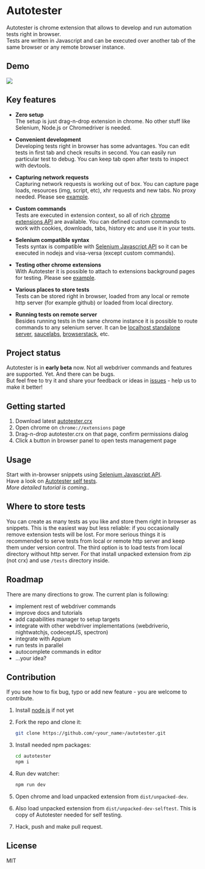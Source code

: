 # Autotester
Autotester is chrome extension that allows to develop and run automation tests right in browser.  
Tests are written in Javascript and can be executed over another tab of the same browser or any remote browser instance.

## Demo 
<img src="https://vitalets.github.io/autotester/autotester-demo.gif"/>

## Key features
* **Zero setup**  
  The setup is just drag-n-drop extension in chrome. No other stuff like Selenium, Node.js or Chromedriver is needed.
   
* **Convenient development**  
  Developing tests right in browser has some advantages. You can edit tests in first tab and check results in second.
  You can easily run particular test to debug. You can keep tab open after tests to inspect with devtools.
    
* **Capturing network requests**  
  Capturing network requests is working out of box. You can capture page loads, resources (img, script, etc),
  xhr requests and new tabs. No proxy needed. Please see [example](test/specs/extras/collect_network_requests_test.js).
    
* **Custom commands**  
  Tests are executed in extension context, so all of rich [chrome extensions API](https://developer.chrome.com/extensions/api_index)
  are available. You can defined custom commands to work with cookies, downloads, tabs, history etc and use it in your tests.

* **Selenium compatible syntax**  
  Tests syntax is compatible with [Selenium Javascript API](http://seleniumhq.github.io/selenium/docs/api/javascript/index.html)
  so it can be executed in nodejs and visa-versa (except custom commands).

* **Testing other chrome extensions**  
  With Autotester it is possible to attach to extensions background pages for testing.
  Please see [example](test/specs/extras/extension_switching_test.js).

* **Various places to store tests**  
  Tests can be stored right in browser, loaded from any local or remote http server (for example github) or loaded from local directory. 

* **Running tests on remote server**  
  Besides running tests in the same chrome instance it is possible to route commands to any selenium server.
  It can be [localhost standalone server](https://www.npmjs.com/package/selenium-standalone),
  [saucelabs](https://saucelabs.com), [browserstack](https://www.browserstack.com), etc.


## Project status
Autotester is in **early beta** now. Not all webdriver commands and features are supported. Yet. And there can be bugs.   
But feel free to try it and share your feedback or ideas in [issues](issues) - help us to make it better!

## Getting started
1. Download latest [autotester.crx](https://vitalets.github.io/autotester/releases/autotester.crx)
2. Open chrome on `chrome://extensions` page
3. Drag-n-drop autotester.crx on that page, confirm permissions dialog
4. Click `A` button in browser panel to open tests management page

## Usage
Start with in-browser snippets using [Selenium Javascript API](http://seleniumhq.github.io/selenium/docs/api/javascript/index.html).  
Have a look on [Autotester self tests](test/specs).  
*More detailed tutorial is coming..*

## Where to store tests
You can create as many tests as you like and store them right in browser as snippets. 
This is the easiest way but less reliable: if you occasionally remove extension tests will be lost. 
For more serious things it is recommended to serve tests from local or remote http server and keep them under version control.
The third option is to load tests from local directory without http server.
For that install unpacked extension from zip (not crx) and use `/tests` directory inside.

## Roadmap
There are many directions to grow. The current plan is following:

* implement rest of webdriver commands
* improve docs and tutorials
* add capabilities manager to setup targets
* integrate with other webdriver implementations (webdriverio, nightwatchjs, codeceptJS, spectron)
* integrate with Appium
* run tests in parallel
* autocomplete commands in editor
* ...your idea?

## Contribution
If you see how to fix bug, typo or add new feature - you are welcome to contribute.

1. Install [node.js](https://nodejs.org) if not yet
2. Fork the repo and clone it:

   ```bash
   git clone https://github.com/<your_name>/autotester.git
   ```
   
3. Install needed npm packages:

   ```bash
   cd autotester
   npm i
   ```
   
4. Run dev watcher:

   ```bash
   npm run dev
   ```
   
5. Open chrome and load unpacked extension from `dist/unpacked-dev`.
6. Also load unpacked extension from `dist/unpacked-dev-selftest`. This is copy of Autotester needed for self testing.
7. Hack, push and make pull request. 

## License
MIT
